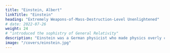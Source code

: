 ```yaml
---
title: "Einstein, Albert"
linkTitle: "Einstein"
heading: "Extremely Weapons-of-Mass-Destruction-Level Unenlightened"
# date: 2022-07-26
weight: 24
# "introduced the sophistry of General Relativity"
description: "Einstein was a German physicist who made physics overly complicated by using arbitrary tensors"
image: "/covers/einstein.jpg"
---
```


 <!-- to describe motions within the universe. This is similar to Kant, also a German, who made philosophy overly complicated by using atbitrary transendence to the point of being utterly useless -->
